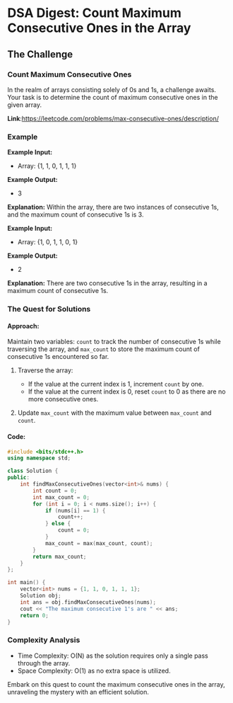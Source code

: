 # DSA Digest: Count Maximum Consecutive Ones in the Array

## The Challenge

### Count Maximum Consecutive Ones

In the realm of arrays consisting solely of 0s and 1s, a challenge awaits. Your task is to determine the count of maximum consecutive ones in the given array.

**Link**:https://leetcode.com/problems/max-consecutive-ones/description/

### Example

**Example Input:**
- Array: {1, 1, 0, 1, 1, 1}

**Example Output:**
- 3

**Explanation:**
Within the array, there are two instances of consecutive 1s, and the maximum count of consecutive 1s is 3.

**Example Input:**
- Array: {1, 0, 1, 1, 0, 1}

**Example Output:**
- 2

**Explanation:**
There are two consecutive 1s in the array, resulting in a maximum count of consecutive 1s.

### The Quest for Solutions

#### Approach:
Maintain two variables: `count` to track the number of consecutive 1s while traversing the array, and `max_count` to store the maximum count of consecutive 1s encountered so far.

1. Traverse the array:
   - If the value at the current index is 1, increment `count` by one.
   - If the value at the current index is 0, reset `count` to 0 as there are no more consecutive ones.

2. Update `max_count` with the maximum value between `max_count` and `count`.

#### Code:

```cpp
#include <bits/stdc++.h>
using namespace std;

class Solution {
public:
    int findMaxConsecutiveOnes(vector<int>& nums) {
        int count = 0;
        int max_count = 0;
        for (int i = 0; i < nums.size(); i++) {
            if (nums[i] == 1) {
                count++;
            } else {
                count = 0;
            }
            max_count = max(max_count, count);
        }
        return max_count;
    }
};

int main() {
    vector<int> nums = {1, 1, 0, 1, 1, 1};
    Solution obj;
    int ans = obj.findMaxConsecutiveOnes(nums);
    cout << "The maximum consecutive 1's are " << ans;
    return 0;
}
```

### Complexity Analysis

- Time Complexity: O(N) as the solution requires only a single pass through the array.
- Space Complexity: O(1) as no extra space is utilized.

Embark on this quest to count the maximum consecutive ones in the array, unraveling the mystery with an efficient solution.